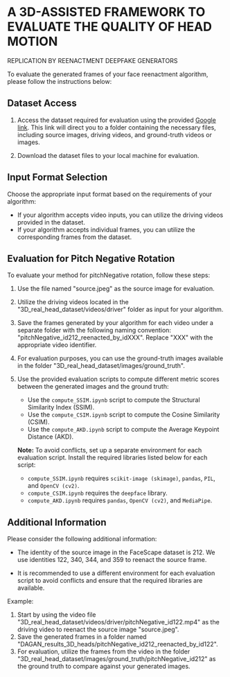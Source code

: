 # A 3D-ASSISTED FRAMEWORK TO EVALUATE THE QUALITY OF HEAD MOTION
REPLICATION BY REENACTMENT DEEPFAKE GENERATORS

To evaluate the generated frames of your face reenactment algorithm, please follow the instructions below:

## Dataset Access

1. Access the dataset required for evaluation using the provided [Google link](https://drive.google.com/drive/folders/1RnPOTsH3t3j8zVLaKbPu-YMJBhevV5J4?usp=sharing). This link will direct you to a folder containing the necessary files, including source images, driving videos, and ground-truth videos or images.

2. Download the dataset files to your local machine for evaluation.

## Input Format Selection

Choose the appropriate input format based on the requirements of your algorithm:

- If your algorithm accepts video inputs, you can utilize the driving videos provided in the dataset.
- If your algorithm accepts individual frames, you can utilize the corresponding frames from the dataset.

## Evaluation for Pitch Negative Rotation

To evaluate your method for pitchNegative rotation, follow these steps:

1. Use the file named "source.jpeg" as the source image for evaluation.

2. Utilize the driving videos located in the "3D_real_head_dataset/videos/driver" folder as input for your algorithm.

3. Save the frames generated by your algorithm for each video under a separate folder with the following naming convention: "pitchNegative_id212_reenacted_by_idXXX". Replace "XXX" with the appropriate video identifier.

4. For evaluation purposes, you can use the ground-truth images available in the folder "3D_real_head_dataset/images/ground_truth".

5. Use the provided evaluation scripts to compute different metric scores between the generated images and the ground truth:

   - Use the `compute_SSIM.ipynb` script to compute the Structural Similarity Index (SSIM).
   - Use the `compute_CSIM.ipynb` script to compute the Cosine Similarity (CSIM).
   - Use the `compute_AKD.ipynb` script to compute the Average Keypoint Distance (AKD).

   **Note:** To avoid conflicts, set up a separate environment for each evaluation script. Install the required libraries listed below for each script:
   - `compute_SSIM.ipynb` requires `scikit-image (skimage)`, `pandas`, `PIL`, and `OpenCV (cv2)`.
   - `compute_CSIM.ipynb` requires the `deepface` library.
   - `compute_AKD.ipynb` requires `pandas`, `OpenCV (cv2)`, and `MediaPipe`.

## Additional Information

Please consider the following additional information:

- The identity of the source image in the FaceScape dataset is 212. We use identities 122, 340, 344, and 359 to reenact the source frame.

- It is recommended to use a different environment for each evaluation script to avoid conflicts and ensure that the required libraries are available.


Example:

1. Start by using the video file "3D_real_head_dataset/videos/driver/pitchNegative_id122.mp4" as the driving video to reenact the source image "source.jpeg".
2. Save the generated frames in a folder named "DAGAN_results_3D_heads/pitchNegative_id212_reenacted_by_id122".
3. For evaluation, utilize the frames from the video in the folder "3D_real_head_dataset/images/ground_truth/pitchNegative_id212" as the ground truth to compare against your generated images.

